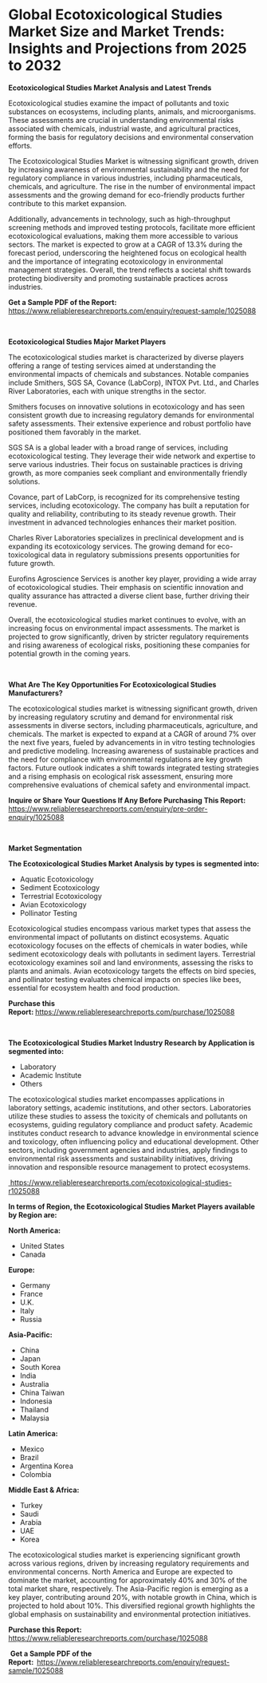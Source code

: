 <p><h1>Global Ecotoxicological Studies Market Size and Market Trends: Insights and Projections from 2025 to 2032</h1></p><p><strong>Ecotoxicological Studies Market Analysis and Latest Trends</strong></p>
<p><p>Ecotoxicological studies examine the impact of pollutants and toxic substances on ecosystems, including plants, animals, and microorganisms. These assessments are crucial in understanding environmental risks associated with chemicals, industrial waste, and agricultural practices, forming the basis for regulatory decisions and environmental conservation efforts. </p><p>The Ecotoxicological Studies Market is witnessing significant growth, driven by increasing awareness of environmental sustainability and the need for regulatory compliance in various industries, including pharmaceuticals, chemicals, and agriculture. The rise in the number of environmental impact assessments and the growing demand for eco-friendly products further contribute to this market expansion. </p><p>Additionally, advancements in technology, such as high-throughput screening methods and improved testing protocols, facilitate more efficient ecotoxicological evaluations, making them more accessible to various sectors. The market is expected to grow at a CAGR of 13.3% during the forecast period, underscoring the heightened focus on ecological health and the importance of integrating ecotoxicology in environmental management strategies. Overall, the trend reflects a societal shift towards protecting biodiversity and promoting sustainable practices across industries.</p></p>
<p><strong>Get a Sample PDF of the Report:&nbsp;</strong> <a href="https://www.reliableresearchreports.com/enquiry/request-sample/1025088?utm_campaign=2251&utm_medium=2&utm_source=Github&utm_content=ia&utm_term=12042025&utm_id=ecotoxicological-studies">https://www.reliableresearchreports.com/enquiry/request-sample/1025088</a></p>
<p>&nbsp;</p>
<p><strong>Ecotoxicological Studies Major Market Players</strong></p>
<p><p>The ecotoxicological studies market is characterized by diverse players offering a range of testing services aimed at understanding the environmental impacts of chemicals and substances. Notable companies include Smithers, SGS SA, Covance (LabCorp), INTOX Pvt. Ltd., and Charles River Laboratories, each with unique strengths in the sector.</p><p>Smithers focuses on innovative solutions in ecotoxicology and has seen consistent growth due to increasing regulatory demands for environmental safety assessments. Their extensive experience and robust portfolio have positioned them favorably in the market.</p><p>SGS SA is a global leader with a broad range of services, including ecotoxicological testing. They leverage their wide network and expertise to serve various industries. Their focus on sustainable practices is driving growth, as more companies seek compliant and environmentally friendly solutions.</p><p>Covance, part of LabCorp, is recognized for its comprehensive testing services, including ecotoxicology. The company has built a reputation for quality and reliability, contributing to its steady revenue growth. Their investment in advanced technologies enhances their market position.</p><p>Charles River Laboratories specializes in preclinical development and is expanding its ecotoxicology services. The growing demand for eco-toxicological data in regulatory submissions presents opportunities for future growth.</p><p>Eurofins Agroscience Services is another key player, providing a wide array of ecotoxicological studies. Their emphasis on scientific innovation and quality assurance has attracted a diverse client base, further driving their revenue.</p><p>Overall, the ecotoxicological studies market continues to evolve, with an increasing focus on environmental impact assessments. The market is projected to grow significantly, driven by stricter regulatory requirements and rising awareness of ecological risks, positioning these companies for potential growth in the coming years.</p></p>
<p>&nbsp;</p>
<p><strong>What Are The Key Opportunities For Ecotoxicological Studies Manufacturers?</strong></p>
<p><p>The ecotoxicological studies market is witnessing significant growth, driven by increasing regulatory scrutiny and demand for environmental risk assessments in diverse sectors, including pharmaceuticals, agriculture, and chemicals. The market is expected to expand at a CAGR of around 7% over the next five years, fueled by advancements in in vitro testing technologies and predictive modeling. Increasing awareness of sustainable practices and the need for compliance with environmental regulations are key growth factors. Future outlook indicates a shift towards integrated testing strategies and a rising emphasis on ecological risk assessment, ensuring more comprehensive evaluations of chemical safety and environmental impact.</p></p>
<p><strong>Inquire or Share Your Questions If Any Before Purchasing This Report:</strong> <a href="https://www.reliableresearchreports.com/enquiry/pre-order-enquiry/1025088?utm_campaign=2251&utm_medium=2&utm_source=Github&utm_content=ia&utm_term=12042025&utm_id=ecotoxicological-studies">https://www.reliableresearchreports.com/enquiry/pre-order-enquiry/1025088</a></p>
<p>&nbsp;</p>
<p><strong>Market Segmentation</strong></p>
<p><strong>The Ecotoxicological Studies Market Analysis by types is segmented into:</strong></p>
<p><ul><li>Aquatic Ecotoxicology</li><li>Sediment Ecotoxicology</li><li>Terrestrial Ecotoxicology</li><li>Avian Ecotoxicology</li><li>Pollinator Testing</li></ul></p>
<p><p>Ecotoxicological studies encompass various market types that assess the environmental impact of pollutants on distinct ecosystems. Aquatic ecotoxicology focuses on the effects of chemicals in water bodies, while sediment ecotoxicology deals with pollutants in sediment layers. Terrestrial ecotoxicology examines soil and land environments, assessing the risks to plants and animals. Avian ecotoxicology targets the effects on bird species, and pollinator testing evaluates chemical impacts on species like bees, essential for ecosystem health and food production.</p></p>
<p><strong>Purchase this Report:&nbsp;</strong><a href="https://www.reliableresearchreports.com/purchase/1025088?utm_campaign=2251&utm_medium=2&utm_source=Github&utm_content=ia&utm_term=12042025&utm_id=ecotoxicological-studies">https://www.reliableresearchreports.com/purchase/1025088</a></p>
<p>&nbsp;</p>
<p><strong>The Ecotoxicological Studies Market Industry Research by Application is segmented into:</strong></p>
<p><ul><li>Laboratory</li><li>Academic Institute</li><li>Others</li></ul></p>
<p><p>The ecotoxicological studies market encompasses applications in laboratory settings, academic institutions, and other sectors. Laboratories utilize these studies to assess the toxicity of chemicals and pollutants on ecosystems, guiding regulatory compliance and product safety. Academic institutes conduct research to advance knowledge in environmental science and toxicology, often influencing policy and educational development. Other sectors, including government agencies and industries, apply findings to environmental risk assessments and sustainability initiatives, driving innovation and responsible resource management to protect ecosystems.</p></p>
<p><a href="https://www.reliableresearchreports.com/ecotoxicological-studies-r1025088?utm_campaign=2251&utm_medium=2&utm_source=Github&utm_content=ia&utm_term=12042025&utm_id=ecotoxicological-studies">&nbsp;https://www.reliableresearchreports.com/ecotoxicological-studies-r1025088</a></p>
<p><strong>In terms of Region, the Ecotoxicological Studies Market Players available by Region are:</strong></p>
<p>
    <p> <strong> North America: </strong>
        <ul>
            <li>United States</li>
            <li>Canada</li>
        </ul>
        </p> 
    <p> <strong> Europe: </strong>
        <ul>
            <li>Germany</li>
            <li>France</li>
            <li>U.K.</li>
            <li>Italy</li>
            <li>Russia</li>
        </ul>
        </p> 
    <p> <strong> Asia-Pacific: </strong>
        <ul>
            <li>China</li>
            <li>Japan</li>
            <li>South Korea</li>
            <li>India</li>
            <li>Australia</li>
            <li>China Taiwan</li>
            <li>Indonesia</li>
            <li>Thailand</li>
            <li>Malaysia</li>
        </ul>
        </p> 
    <p> <strong> Latin America: </strong>
        <ul>
            <li>Mexico</li>
            <li>Brazil</li>
            <li>Argentina Korea</li>
            <li>Colombia</li>
        </ul>
        </p> 
    <p> <strong> Middle East & Africa: </strong>
        <ul>
            <li>Turkey</li>
            <li>Saudi</li>
            <li>Arabia</li>
            <li>UAE</li>
            <li>Korea</li>
        </ul>
    </p>
    </p>
<p><p>The ecotoxicological studies market is experiencing significant growth across various regions, driven by increasing regulatory requirements and environmental concerns. North America and Europe are expected to dominate the market, accounting for approximately 40% and 30% of the total market share, respectively. The Asia-Pacific region is emerging as a key player, contributing around 20%, with notable growth in China, which is projected to hold about 10%. This diversified regional growth highlights the global emphasis on sustainability and environmental protection initiatives.</p></p>
<p><strong>Purchase this Report: </strong><a href="https://www.reliableresearchreports.com/purchase/1025088?utm_campaign=2251&utm_medium=2&utm_source=Github&utm_content=ia&utm_term=12042025&utm_id=ecotoxicological-studies">https://www.reliableresearchreports.com/purchase/1025088</a></p>
<p>&nbsp;<strong>Get a Sample PDF of the Report:&nbsp;&nbsp;</strong><a href="https://www.reliableresearchreports.com/enquiry/request-sample/1025088?utm_campaign=2251&utm_medium=2&utm_source=Github&utm_content=ia&utm_term=12042025&utm_id=ecotoxicological-studies">https://www.reliableresearchreports.com/enquiry/request-sample/1025088</a></p>
<p><strong></strong></p>
<p><p></p><p></p><p></p></p>